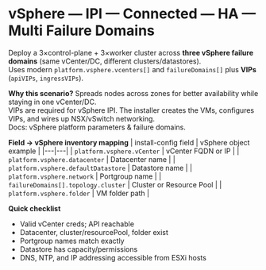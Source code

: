# vSphere — IPI — Connected — HA — Multi Failure Domains

Deploy a 3×control-plane + 3×worker cluster across **three vSphere failure domains** (same vCenter/DC, different clusters/datastores).  
Uses modern `platform.vsphere.vcenters[]` and `failureDomains[]` plus **VIPs** (`apiVIPs`, `ingressVIPs`).

**Why this scenario?** Spreads nodes across zones for better availability while staying in one vCenter/DC.  
VIPs are required for vSphere IPI. The installer creates the VMs, configures VIPs, and wires up NSX/vSwitch networking.  
Docs: vSphere platform parameters & failure domains.

<!-- START: OCP Repo Fix — vSphere field-to-inventory mapping + checklist -->
**Field → vSphere inventory mapping**
| install-config field | vSphere object example |
|---|---|
| `platform.vsphere.vCenter` | vCenter FQDN or IP |
| `platform.vsphere.datacenter` | Datacenter name |
| `platform.vsphere.defaultDatastore` | Datastore name |
| `platform.vsphere.network` | Portgroup name |
| `failureDomains[].topology.cluster` | Cluster or Resource Pool |
| `platform.vsphere.folder` | VM folder path |

**Quick checklist**
- Valid vCenter creds; API reachable
- Datacenter, cluster/resourcePool, folder exist
- Portgroup names match exactly
- Datastore has capacity/permissions
- DNS, NTP, and IP addressing accessible from ESXi hosts
<!-- END: OCP Repo Fix — vSphere field-to-inventory mapping + checklist -->
